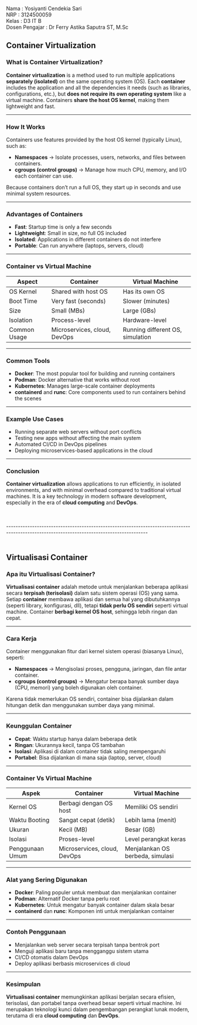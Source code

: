 Nama  : Yosiyanti Cendekia Sari  
NRP   : 3124500059  
Kelas : D3 IT B  
Dosen Pengajar : Dr Ferry Astika Saputra ST, M.Sc

## Container Virtualization

### What is Container Virtualization?

**Container virtualization** is a method used to run multiple applications **separately (isolated)** on the same operating system (OS).
Each **container** includes the application and all the dependencies it needs (such as libraries, configurations, etc.), but **does not require its own operating system** like a virtual machine. Containers **share the host OS kernel**, making them lightweight and fast.

---

### How It Works

Containers use features provided by the host OS kernel (typically Linux), such as:

* **Namespaces** → Isolate processes, users, networks, and files between containers.
* **cgroups (control groups)** → Manage how much CPU, memory, and I/O each container can use.

Because containers don’t run a full OS, they start up in seconds and use minimal system resources.

---

### Advantages of Containers

* **Fast**: Startup time is only a few seconds
* **Lightweight**: Small in size, no full OS included
* **Isolated**: Applications in different containers do not interfere
* **Portable**: Can run anywhere (laptops, servers, cloud)

---

### Container vs Virtual Machine

| Aspect       | Container                    | Virtual Machine                  |
| ------------ | ---------------------------- | -------------------------------- |
| OS Kernel    | Shared with host OS          | Has its own OS                   |
| Boot Time    | Very fast (seconds)          | Slower (minutes)                 |
| Size         | Small (MBs)                  | Large (GBs)                      |
| Isolation    | Process-level                | Hardware-level                   |
| Common Usage | Microservices, cloud, DevOps | Running different OS, simulation |

---

### Common Tools

* **Docker**: The most popular tool for building and running containers
* **Podman**: Docker alternative that works without root
* **Kubernetes**: Manages large-scale container deployments
* **containerd** and **runc**: Core components used to run containers behind the scenes

---

### Example Use Cases

* Running separate web servers without port conflicts
* Testing new apps without affecting the main system
* Automated CI/CD in DevOps pipelines
* Deploying microservices-based applications in the cloud

---

### Conclusion

**Container virtualization** allows applications to run efficiently, in isolated environments, and with minimal overhead compared to traditional virtual machines.
It is a key technology in modern software development, especially in the era of **cloud computing** and **DevOps**.

<br/>
<br/>
------------------------------------------------------------------------------------------------------------------------------------------
<br/>
<br/>

## Virtualisasi Container

### Apa itu Virtualisasi Container?

**Virtualisasi container** adalah metode untuk menjalankan beberapa aplikasi secara **terpisah (terisolasi)** dalam satu sistem operasi (OS) yang sama.
Setiap **container** membawa aplikasi dan semua hal yang dibutuhkannya (seperti library, konfigurasi, dll), tetapi **tidak perlu OS sendiri** seperti virtual machine. Container **berbagi kernel OS host**, sehingga lebih ringan dan cepat.

---

### Cara Kerja

Container menggunakan fitur dari kernel sistem operasi (biasanya Linux), seperti:

* **Namespaces** → Mengisolasi proses, pengguna, jaringan, dan file antar container.
* **cgroups (control groups)** → Mengatur berapa banyak sumber daya (CPU, memori) yang boleh digunakan oleh container.

Karena tidak memerlukan OS sendiri, container bisa dijalankan dalam hitungan detik dan menggunakan sumber daya yang minimal.

---

### Keunggulan Container

* **Cepat**: Waktu startup hanya dalam beberapa detik
* **Ringan**: Ukurannya kecil, tanpa OS tambahan
* **Isolasi**: Aplikasi di dalam container tidak saling mempengaruhi
* **Portabel**: Bisa dijalankan di mana saja (laptop, server, cloud)

---

### Container Vs Virtual Machine

| Aspek           | Container                    | Virtual Machine                  |
| --------------- | ---------------------------- | -------------------------------- |
| Kernel OS       | Berbagi dengan OS host       | Memiliki OS sendiri              |
| Waktu Booting   | Sangat cepat (detik)         | Lebih lama (menit)               |
| Ukuran          | Kecil (MB)                   | Besar (GB)                       |
| Isolasi         | Proses-level                 | Level perangkat keras            |
| Penggunaan Umum | Microservices, cloud, DevOps | Menjalankan OS berbeda, simulasi |

---

### Alat yang Sering Digunakan

* **Docker**: Paling populer untuk membuat dan menjalankan container
* **Podman**: Alternatif Docker tanpa perlu root
* **Kubernetes**: Untuk mengatur banyak container dalam skala besar
* **containerd** dan **runc**: Komponen inti untuk menjalankan container

---

### Contoh Penggunaan

* Menjalankan web server secara terpisah tanpa bentrok port
* Menguji aplikasi baru tanpa mengganggu sistem utama
* CI/CD otomatis dalam DevOps
* Deploy aplikasi berbasis microservices di cloud

---

### Kesimpulan

**Virtualisasi container** memungkinkan aplikasi berjalan secara efisien, terisolasi, dan portabel tanpa overhead besar seperti virtual machine.
Ini merupakan teknologi kunci dalam pengembangan perangkat lunak modern, terutama di era **cloud computing** dan **DevOps**.
